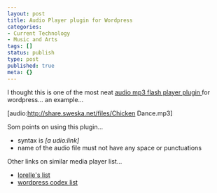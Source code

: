 ```yaml
---
layout: post
title: Audio Player plugin for Wordpress
categories:
- Current Technology
- Music and Arts
tags: []
status: publish
type: post
published: true
meta: {}
---
```

I thought this is one of the most neat <a href="http://www.1pixelout.net/code/audio-player-wordpress-plugin/">audio mp3 flash player plugin </a>for wordpress... an example...

[audio:http://share.sweska.net/files/Chicken Dance.mp3]

Som points on using this plugin...
<ul>
	<li>syntax is <em>[a udio:link]</em></li>
	<li>name of the audio file must not have any space or punctuations</li>
</ul>
Other links on similar media player list...
<ul>
	<li><a href="http://lorelle.wordpress.com/2007/02/17/video-music-podcasts-audio-and-multimedia-wordpress-plugins/">lorelle's list</a></li>
	<li><a href="http://codex.wordpress.org/Plugins/Audio">wordpress codex list</a></li>
</ul>
